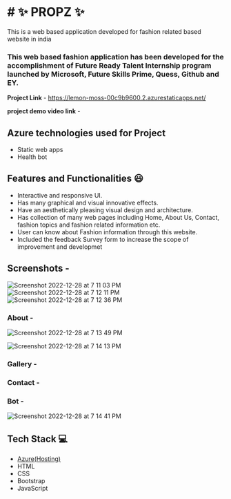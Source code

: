 # # ✨  PROPZ ✨

This is a web based application developed for fashion related based website in india

### This web based fashion application has been developed for the accomplishment of Future Ready Talent Internship program launched by Microsoft, Future Skills Prime, Quess, Github and EY.


**Project Link** - https://lemon-moss-00c9b9600.2.azurestaticapps.net/

**project demo video link** - 

## Azure technologies used for Project

- Static web apps
- Health bot

## Features and Functionalities 😃

- Interactive and responsive UI.
- Has many graphical and visual innovative effects.
- Have an aesthetically pleasing visual design and architecture.
- Has collection of many web pages including Home, About Us, Contact, fashion topics and fashion related information etc.
- User can know about Fashion information through this website.
- Included the feedback Survey form to increase the scope of improvement and developmet

## Screenshots -
![Screenshot 2022-12-28 at 7 11 03 PM](https://user-images.githubusercontent.com/115779688/209821130-e309d6d8-1288-40c8-863d-352da8b68fb2.png)
![Screenshot 2022-12-28 at 7 12 11 PM](https://user-images.githubusercontent.com/115779688/209821185-a8396379-7822-4969-991b-d7d7c80df219.png)
![Screenshot 2022-12-28 at 7 12 36 PM](https://user-images.githubusercontent.com/115779688/209821311-4054d323-6a3f-451e-ae05-c39ed4ae1698.png)




   

### About  -
![Screenshot 2022-12-28 at 7 13 49 PM](https://user-images.githubusercontent.com/115779688/209821394-8f004f12-6306-48c9-b36f-bd798a21acc9.png)
           
 ![Screenshot 2022-12-28 at 7 14 13 PM](https://user-images.githubusercontent.com/115779688/209821452-956f6f68-59f2-4d7b-bc0d-37a89648944c.png)

          



### Gallery -



### Contact  -



###  Bot  -
![Screenshot 2022-12-28 at 7 14 41 PM](https://user-images.githubusercontent.com/115779688/209821513-2cb669fe-63c0-44f4-87d1-99d7d7348071.png)




## Tech Stack 💻

- [Azure(Hosting)](https://azure.microsoft.com/en-in/features/azure-portal/)
- HTML
- CSS
- Bootstrap
- JavaScript

